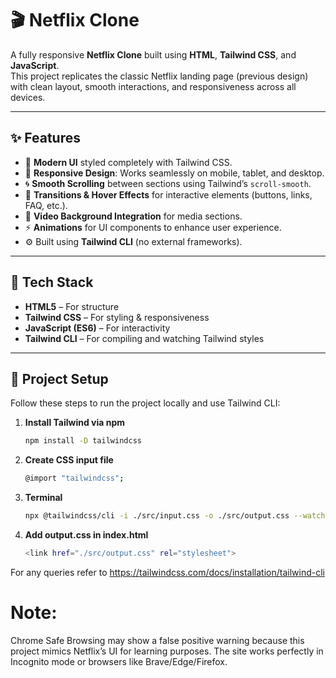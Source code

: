 # 🎬 Netflix Clone

A fully responsive **Netflix Clone** built using **HTML**, **Tailwind CSS**, and **JavaScript**.  
This project replicates the classic Netflix landing page (previous design) with clean layout, smooth interactions, and responsiveness across all devices.  

---

## ✨ Features

- 🎨 **Modern UI** styled completely with Tailwind CSS.  
- 📱 **Responsive Design**: Works seamlessly on mobile, tablet, and desktop.  
- 🌀 **Smooth Scrolling** between sections using Tailwind’s `scroll-smooth`.  
- 🔄 **Transitions & Hover Effects** for interactive elements (buttons, links, FAQ, etc.).  
- 🎥 **Video Background Integration** for media sections.  
- ⚡ **Animations** for UI components to enhance user experience.  
- ⚙️ Built using **Tailwind CLI** (no external frameworks).  

---

## 🚀 Tech Stack

- **HTML5** – For structure  
- **Tailwind CSS** – For styling & responsiveness  
- **JavaScript (ES6)** – For interactivity  
- **Tailwind CLI** – For compiling and watching Tailwind styles  

---

## 📂 Project Setup

Follow these steps to run the project locally and use Tailwind CLI:

1. **Install Tailwind via npm**
   ```bash
   npm install -D tailwindcss

2. **Create CSS input file**
   ```bash
   @import "tailwindcss";

3. **Terminal**
   ```bash
   npx @tailwindcss/cli -i ./src/input.css -o ./src/output.css --watch

4. **Add output.css in index.html**
   ```bash
   <link href="./src/output.css" rel="stylesheet">

For any queries refer to https://tailwindcss.com/docs/installation/tailwind-cli

# Note:
Chrome Safe Browsing may show a false positive warning because this project mimics Netflix’s UI for learning purposes.
The site works perfectly in Incognito mode or browsers like Brave/Edge/Firefox.
